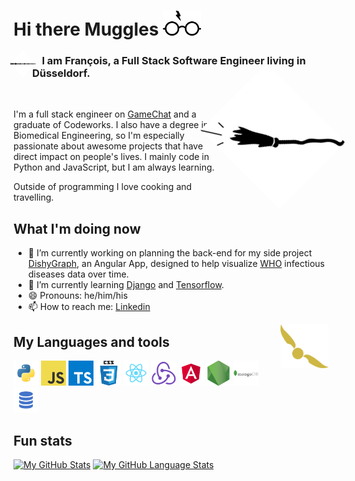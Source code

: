 # Hi there Muggles <img alt="harry glasses" src="./assets/harry-potter-glasses.png" height="40" />

### <img alt="harry glasses"  align="left" src="./assets/harry-potter-wand.png" height="30" style="transform:rotateZ(45deg);" /> &nbsp;&nbsp;&nbsp; I am François, a Full Stack Software Engineer living in Düsseldorf.

<img alt="harry glasses" align="right" src="./assets/harry-potter-broomstick.png" height="150" style="transform:rotateZ(45deg);"/>

<br/>

I'm a full stack engineer on [GameChat](https://github.com/nik-neg/GameChat) and a graduate of Codeworks. I also have a degree in Biomedical Engineering, so I'm especially passionate about awesome projects that have direct impact on people's lives. I mainly code in Python and JavaScript, but I am always learning. 


Outside of programming I love cooking and travelling.

## What I'm doing now
- 🔭 I’m currently working on planning the back-end for my side project [DishyGraph](https://github.com/franadam/dishyGraph), an Angular App, designed to help visualize [WHO](https://www.who.int/) infectious diseases data over time.
- 🌱 I’m currently learning [Django](https://www.djangoproject.com/) and [Tensorflow](https://www.tensorflow.org/).
- 😄 Pronouns: he/him/his
- 📫 How to reach me: [Linkedin](https://www.linkedin.com/in/francois-adam-a1b817185/)

<img alt="harry glasses" align="right" src="./assets/harry-potter-golden-snitch.png" height="70" style="display:block"/>

## My Languages and tools

<code><img height="40" alt="Python" src="https://raw.githubusercontent.com/github/explore/80688e429a7d4ef2fca1e82350fe8e3517d3494d/topics/python/python.png"></code>
<code><img height="40" alt="Javascript" src="https://raw.githubusercontent.com/github/explore/80688e429a7d4ef2fca1e82350fe8e3517d3494d/topics/javascript/javascript.png"></code>
<code><img height="40" alt="Typescript" src="https://raw.githubusercontent.com/github/explore/80688e429a7d4ef2fca1e82350fe8e3517d3494d/topics/typescript/typescript.png"></code>
<code><img height="40" alt="CSS" src="https://raw.githubusercontent.com/github/explore/80688e429a7d4ef2fca1e82350fe8e3517d3494d/topics/css/css.png"></code>
<code><img height="40" alt="React" src="https://raw.githubusercontent.com/github/explore/80688e429a7d4ef2fca1e82350fe8e3517d3494d/topics/react/react.png"></code>
<code><img height="40" alt="Redux" src="https://raw.githubusercontent.com/github/explore/80688e429a7d4ef2fca1e82350fe8e3517d3494d/topics/redux/redux.png"></code>
<code><img height="40" alt="Angular" src="https://raw.githubusercontent.com/github/explore/80688e429a7d4ef2fca1e82350fe8e3517d3494d/topics/angular/angular.png"></code>
<code><img height="40" alt="nodeJs" src="https://raw.githubusercontent.com/github/explore/80688e429a7d4ef2fca1e82350fe8e3517d3494d/topics/nodejs/nodejs.png"></code>
<code><img height="40" alt="MongoDB" src="https://raw.githubusercontent.com/github/explore/80688e429a7d4ef2fca1e82350fe8e3517d3494d/topics/mongodb/mongodb.png"></code>
<code><img height="40" alt="SQL" src="https://raw.githubusercontent.com/github/explore/80688e429a7d4ef2fca1e82350fe8e3517d3494d/topics/sql/sql.png"></code>


## Fun stats 

[![My GitHub Stats](https://github-readme-stats.vercel.app/api/?username=franadam&count_private=true&theme=tokyonight&showicons=true)]()
[![My GitHub Language Stats](https://github-readme-stats.vercel.app/api/top-langs/?username=franadam&langs_count=5&theme=tokyonight)]()

